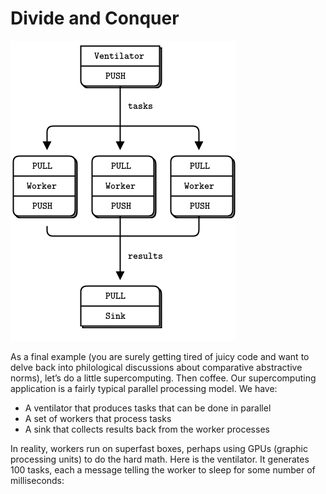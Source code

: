 # Divide and Conquer

![Parallel Pipeline](/images/fig5.png)

As a final example (you are surely getting tired of juicy code and want to delve back into philological discussions about comparative abstractive norms), let’s do a little supercomputing. Then coffee. Our supercomputing application is a fairly typical parallel processing model. We have:

- A ventilator that produces tasks that can be done in parallel
- A set of workers that process tasks
- A sink that collects results back from the worker processes

In reality, workers run on superfast boxes, perhaps using GPUs (graphic processing units) to do the hard math. Here is the ventilator. It generates 100 tasks, each a message telling the worker to sleep for some number of milliseconds:

